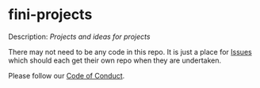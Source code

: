 # fini-projects

Description: _Projects and ideas for projects_

There may not need to be any code in this repo.  It is just a place for
[Issues](https://github.com/fini-net/fini-projects/issues) which should
each get their own repo when they are undertaken.

Please follow our [Code of Conduct](CODE_OF_CONDUCT.md).
